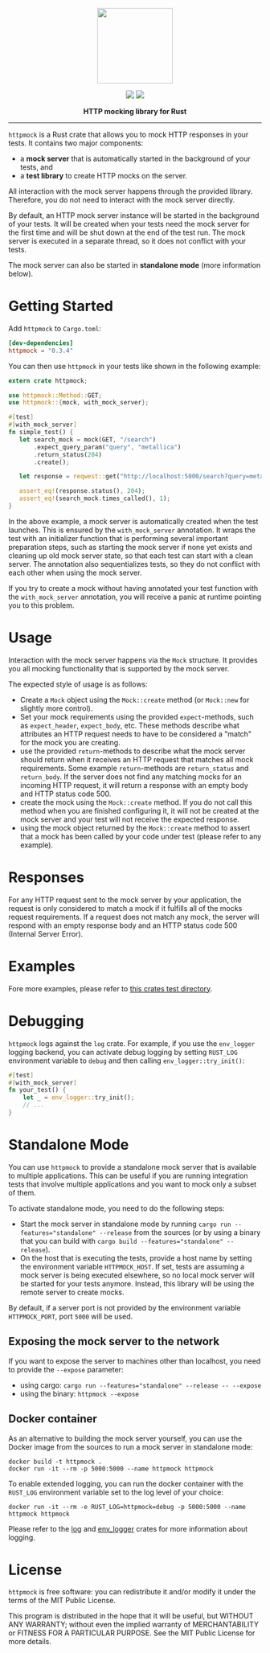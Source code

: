 <p align="center"><img height="150" src="https://raw.githubusercontent.com/alexliesenfeld/httpmock/master/banner.png"></p>
<p align="center">
    <a href="https://crates.io/crates/httpmock"><img src="https://img.shields.io/crates/v/httpmock.svg"></a>
    <a href="https://docs.rs/httpmock"><img src="https://docs.rs/httpmock/badge.svg"></a>
</p>
<p align="center"><b>HTTP mocking library for Rust</b></p>

---
`httpmock` is a Rust crate that allows you to mock HTTP responses in your tests. It contains two major components:

* a **mock server** that is automatically started in the background of your tests, and
* a **test library** to create HTTP mocks on the server.

All interaction with the mock server happens through the provided library. Therefore, you do
not need to interact with the mock server directly.

By default, an HTTP mock server instance will be started in the background of
your tests. It will be created when your tests need the mock server for the first
time and will be shut down at the end of the test run. The mock server is executed in a
separate thread, so it does not conflict with your tests.

The mock server can also be started in **standalone mode** (more information below).

# Getting Started
Add `httpmock` to `Cargo.toml`:

```toml
[dev-dependencies]
httpmock = "0.3.4"
```

You can then use `httpmock` in your tests like shown in the following example:
```rust
extern crate httpmock;

use httpmock::Method::GET;
use httpmock::{mock, with_mock_server};

#[test]
#[with_mock_server]
fn simple_test() {
   let search_mock = mock(GET, "/search")
       .expect_query_param("query", "metallica")
       .return_status(204)
       .create();

   let response = reqwest::get("http://localhost:5000/search?query=metallica").unwrap();

   assert_eq!(response.status(), 204);
   assert_eq!(search_mock.times_called(), 1);
}
```
In the above example, a mock server is automatically created when the test launches.
This is ensured by the `with_mock_server`
annotation. It wraps the test with an initializer function that is performing several important
preparation steps, such as starting the mock server if none yet exists
and cleaning up old mock server state, so that each test can start with
a clean server. The annotation also sequentializes tests, so
they do not conflict with each other when using the mock server.

If you try to create a mock without having annotated your test function
with the `with_mock_server` annotation,
you will receive a panic at runtime pointing you to this problem.

# Usage
Interaction with the mock server happens via the `Mock` structure.
It provides you all mocking functionality that is supported by the mock server.

The expected style of usage is as follows:
* Create a `Mock` object using the
`Mock::create` method
(or `Mock::new` for slightly more control).
* Set your mock requirements using the provided `expect`-methods, such as `expect_header`, `expect_body`, etc. These
methods describe what attributes an HTTP request needs to have to be considered a "match" for the mock you are creating.
* use the provided `return`-methods to describe what the mock server should return when it receives
an HTTP request that matches all mock requirements. Some example `return`-methods are `return_status` and `return_body`.
If the server does not find any matching mocks for an incoming HTTP request, it will return a response with an empty
body and HTTP status code 500.
* create the mock using the `Mock::create` method. If you do
not call this method when you are finished configuring it, it will not be created at the mock
server and your test will not receive the expected response.
* using the mock object returned by the `Mock::create` method
to assert that a mock has been called by your code under test (please refer to any example).

# Responses
For any HTTP request sent to the mock server by your application, the request is only
considered to match a mock if it fulfills all of the mocks request requirements.
If a request does not match any mock, the server will respond with an empty response body
and an HTTP status code 500 (Internal Server Error).

# Examples
Fore more examples, please refer to
[this crates test directory](https://github.com/alexliesenfeld/httpmock/blob/master/tests/integration_tests.rs ).

# Debugging
`httpmock` logs against the `log` crate. For example, if you use the `env_logger` logging backend, you can activate
debug logging by setting `RUST_LOG` environment variable to `debug` and then calling
`env_logger::try_init()`:
```rust
#[test]
#[with_mock_server]
fn your_test() {
    let _ = env_logger::try_init();
    // ...
}
```

# Standalone Mode
You can use `httpmock` to provide a standalone mock server that is available to multiple
applications. This can be useful if you are running integration tests that involve
multiple applications and you want to mock only a subset of them.

To activate standalone mode, you need to do the following steps:
* Start the mock server in standalone mode by running `cargo run --features="standalone" --release` from the sources
(or by using a binary that you can build with `cargo build --features="standalone" --release`).
* On the host that is executing the tests, provide a host name by setting the environment variable
`HTTPMOCK_HOST`. If set, tests are assuming a mock server is being executed elsewhere,
so no local mock server will be started for your tests anymore. Instead, this library will be using
the remote server to create mocks.

By default, if a server port is not provided by the environment variable
`HTTPMOCK_PORT`, port `5000` will be used.

## Exposing the mock server to the network
If you want to expose the server to machines other than localhost, you need to provide the
`--expose` parameter:
* using cargo: `cargo run --features="standalone" --release -- --expose`
* using the binary: `httpmock --expose`

## Docker container
As an alternative to building the mock server yourself, you can use the Docker image from
the sources to run a mock server in standalone mode:
```shell
docker build -t httpmock .
docker run -it --rm -p 5000:5000 --name httpmock httpmock
```

To enable extended logging, you can run the docker container with the `RUST_LOG` environment
variable set to the log level of your choice:
```shell
docker run -it --rm -e RUST_LOG=httpmock=debug -p 5000:5000 --name httpmock httpmock
```
Please refer to the [log](https://docs.rs/crate/log) and [env_logger](https://docs.rs/crate/env_logger) crates
for more information about logging.

# License
`httpmock` is free software: you can redistribute it and/or modify it under the terms of the MIT Public License.
 
This program is distributed in the hope that it will be useful, but WITHOUT ANY WARRANTY; without even the implied 
warranty of MERCHANTABILITY or FITNESS FOR A PARTICULAR PURPOSE. See the MIT Public License for more details.
